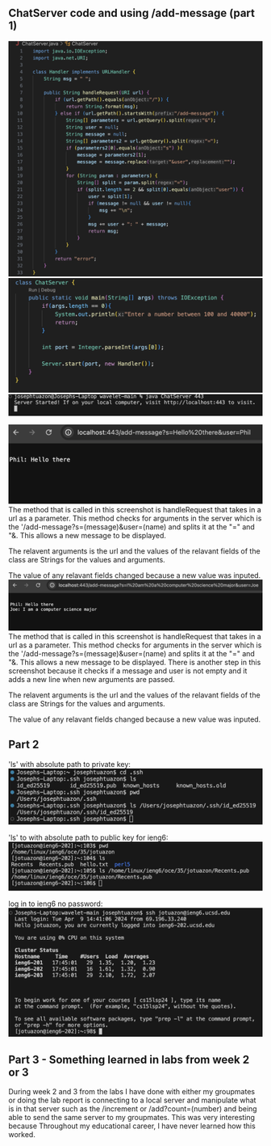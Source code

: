 ## ChatServer code and using /add-message (part 1)
![image](ChatServer.png)
![image](classChatServer.png)
![image](runningadd-message.png)

![image](add-message1.png)
The method that is called in this screenshot is handleRequest that takes in a url as a parameter. This method checks for arguments in the server which is the '/add-message?s=(message)&user=(name) and splits it at the "=" and "&. This allows a new message to be displayed.

The relavent arguments is the url and the values of the relavant fields of the class are Strings for the values and arguments.

The value of any relavant fields changed because a new value was inputed.
![image](add-message2.png)
The method that is called in this screenshot is handleRequest that takes in a url as a parameter. This method checks for arguments in the server which is the '/add-message?s=(message)&user=(name) and splits it at the "=" and "&. This allows a new message to be displayed. There is another step in this screenshot because it checks if a message and user is not empty and it adds a new line when new arguments are passed.


The relavent arguments is the url and the values of the relavant fields of the class are Strings for the values and arguments.

The value of any relavant fields changed because a new value was inputed.

## Part 2

'ls' with absolute path to private key: 
![image](lsabspath.png)

'ls' to with absolute path to public key for ieng6:
![imaga](lsieng6.png)

log in to ieng6 no password:
![image](ieng6nopass.png)



## Part 3 - Something learned in labs from week 2 or 3
During week 2 and 3 from the labs I have done with either my groupmates or doing the lab report is connecting to a local server and manipulate what is in that server such as the /increment or /add?count=(number) and being able to send the same server to my groupmates. This was very interesting because Throughout my educational career, I have never learned how this worked.
